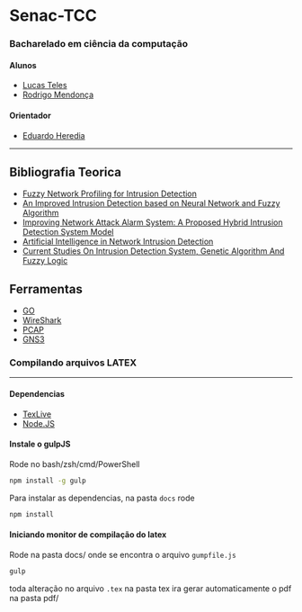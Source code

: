 ﻿# Senac-TCC 
### Bacharelado em ciência da computação

#### Alunos
 - [Lucas Teles](https://github.com/lucasteles)
 - [Rodrigo Mendonça](https://github.com/rodrigo-mendonca)

#### Orientador
 - [Eduardo Heredia](https://github.com/eheredia2511)

-----------

## Bibliografia Teorica
- [Fuzzy Network Profiling for Intrusion Detection](http://home.engineering.iastate.edu/~julied/publications/NAFIPSpaper2000.pdf)
- [An Improved Intrusion Detection based on Neural Network and Fuzzy Algorithm](http://ojs.academypublisher.com/index.php/jnw/article/download/jnw090512741280/9265)
- [Improving Network Attack Alarm System: A Proposed Hybrid Intrusion Detection System Model](http://www.computerscijournal.org/download/1613)
- [Artificial Intelligence in Network Intrusion Detection](http://www.fer.unizg.hr/_download/repository/KDI,_Miroslav_Stampar.pdf)
- [Current Studies On Intrusion Detection System, Genetic Algorithm And Fuzzy Logic](http://arxiv.org/ftp/arxiv/papers/1304/1304.3535.pdf)

## Ferramentas
- [GO](http://arxiv.org/ftp/arxiv/papers/1304/1304.3535.pdf)
- [WireShark](https://www.wireshark.org/)
- [PCAP](https://godoc.org/code.google.com/p/gopacket/pcap) 
- [GNS3](http://www.gns3.com/)
 

### Compilando arquivos LATEX
----------------------------
#### Dependencias
 - [TexLive](https://www.tug.org/texlive/)
 - [Node.JS](https://nodejs.org/)

#### Instale o gulpJS 
Rode no bash/zsh/cmd/PowerShell
```sh
npm install -g gulp
```

Para instalar as dependencias, na pasta `docs` rode
```sh
npm install
```

#### Iniciando monitor de compilação do latex
Rode na pasta docs/ onde se encontra o arquivo `gumpfile.js`

```sh
gulp
```

toda alteração no arquivo `.tex` na pasta tex ira gerar automaticamente o pdf na pasta pdf/

